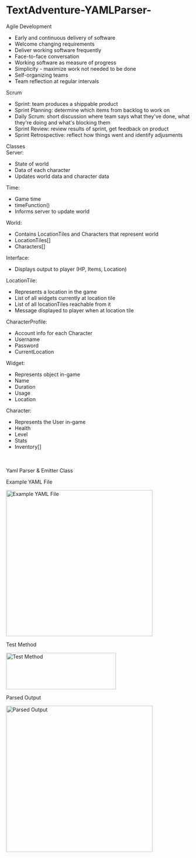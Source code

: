 # TextAdventure-YAMLParser-

Agile Development<br />
<ul>
  <li>Early and continuous delivery of software</li>
  <li>Welcome changing requirements</li>
  <li>Deliver working software frequently</li>
  <li>Face-to-face conversation</li>
  <li>Working software as measure of progress</li>
  <li>Simplicity - maximize work not needed to be done</li>
  <li>Self-organizing teams</li>
  <li>Team reflection at regular intervals</li>
  </ul>
  
  Scrum<br />
  <ul>
  <li>Sprint: team produces a shippable product</li>
  <li>Sprint Planning: determine which items from backlog to work on</li>
  <li>Daily Scrum: short discussion where team says what they've done, what they're doing and what's blocking them</li>
  <li>Sprint Review: review results of sprint, get feedback on product</li>
  <li>Sprint Retrospective: reflect how things went and identify adjusments</li>
  </ul>
  
Classes<br />
Server:
<ul>
<li>State of world</li>
<li>Data of each character</li>
<li>Updates world data and character data</li>
</ul>
Time:
<ul>
<li>Game time</li>
<li>timeFunction()</li>
<li>Informs server to update world</li>
</ul>
World:
<ul>
<li>Contains LocationTiles and Characters that represent world</li>
<li>LocationTiles[]</li>
<li>Characters[]</li>
</ul>
Interface:
<ul>
<li>Displays output to player (HP, Items, Location)</li>
</ul>
LocationTile:
<ul>
<li>Represents a location in the game</li>
<li>List of all widgets currently at location tile</li>
<li>List of all locationTiles reachable from it</li>
<li>Message displayed to player when at location tile</li>
</ul>
CharacterProfile:
<ul>
<li>Account info for each Character</li>
<li>Username</li>
<li>Password</li>
<li>CurrentLocation</li>
</ul>
Widget:
<ul>
<li>Represents object in-game</li>
<li>Name</li>
<li>Duration</li>
<li>Usage</li>
<li>Location</li>
</ul>
Character:
<ul>
<li>Represents the User in-game</li>
<li>Health</li>
<li>Level</li>
<li>Stats</li>
<li>Inventory[]</li>
</ul>
<br /><br />
Yaml Parser & Emitter Class


Example YAML File

<img src="http://s9.postimg.org/mcux1xq1r/yaml_Example.png" alt="Example YAML File" width="400" height="400"/>

Test Method

<img src="http://s21.postimg.org/iosljl03b/npc_Test.png" alt="Test Method" width="300" height="100"/>

Parsed Output

<img src="http://s18.postimg.org/8vrpg1jqh/yaml_Output.png" alt="Parsed Output" width="400" height="400"/>

